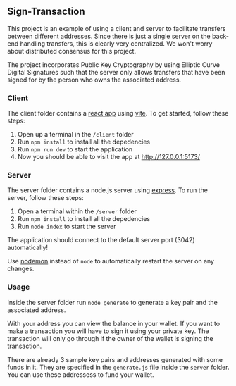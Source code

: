 ## Sign-Transaction

This project is an example of using a client and server to facilitate transfers between different addresses. Since there is just a single server on the back-end handling transfers, this is clearly very centralized. We won't worry about distributed consensus for this project.

The project incorporates Public Key Cryptography by using Elliptic Curve Digital Signatures such that the server only allows transfers that have been signed for by the person who owns the associated address.

### Client

The client folder contains a [react app](https://reactjs.org/) using [vite](https://vitejs.dev/). To get started, follow these steps:

1. Open up a terminal in the `/client` folder
2. Run `npm install` to install all the depedencies
3. Run `npm run dev` to start the application 
4. Now you should be able to visit the app at http://127.0.0.1:5173/

### Server

The server folder contains a node.js server using [express](https://expressjs.com/). To run the server, follow these steps:

1. Open a terminal within the `/server` folder 
2. Run `npm install` to install all the depedencies 
3. Run `node index` to start the server 

The application should connect to the default server port (3042) automatically! 

Use [nodemon](https://www.npmjs.com/package/nodemon) instead of `node` to automatically restart the server on any changes.

### Usage
Inside the server folder run `node generate` to generate a key pair and the associated address.

With your address you can view the balance in your wallet. If you want to make a transaction you will have to sign it using your private key. The transaction will only go through if the owner of the wallet is signing the transaction.

There are already 3 sample key pairs and addresses generated with some funds in it. They are specified in the `generate.js` file inside the `server` folder. You can use these addressess to fund your wallet.
